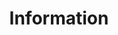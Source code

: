 ---
layout: page
title: Information
order: "60"
description: News & BLog pages of the OMA DMSE
parent: "true"
menus:
  - 
     
---